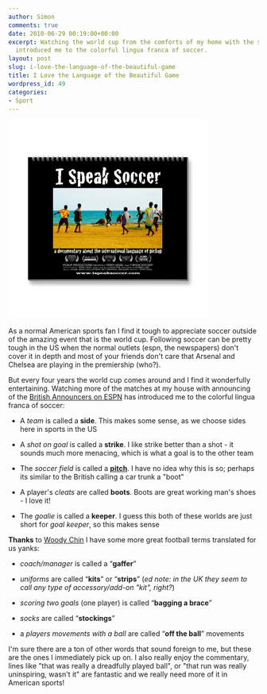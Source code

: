 ```yaml
---
author: Simon
comments: true
date: 2010-06-29 00:19:00+00:00
excerpt: Watching the world cup from the comforts of my home with the sound on has
  introduced me to the colorful lingua franca of soccer.
layout: post
slug: i-love-the-language-of-the-beautiful-game
title: I Love the Language of the Beautiful Game
wordpress_id: 49
categories:
- Sport
---
```


![](/assets/wp-content/uploads/2010/06/i_speak_soccer_calendar-p1586174287843237562vzh5_400.jpg)

As a normal American sports fan I find it tough to appreciate soccer outside of the amazing event that is the world cup. Following soccer can be pretty tough in the US when the normal outlets (espn, the newspapers) don't cover it in depth and most of your friends don't care that Arsenal and Chelsea are playing in the premiership (who?). 

But every four years the world cup comes around and I find it wonderfully entertaining. Watching more of the matches at my house with announcing of the [British Announcers on ESPN](http://soccernet.espn.go.com/world-cup/story/_/id/4967199/ce/us/espn-names-world-cup-announcers?cc=5901&ver=us) has introduced me to the colorful lingua franca of soccer:



	
  * A _team_ is called a **side**. This makes some sense, as we choose sides here in sports in the US

	
  * A _shot on goal_ is called a **strike**. I like strike better than a shot - it sounds much more menacing, which is what a goal is to the other team

	
  * The _soccer field_ is called a **[pitch](http://en.wikipedia.org/wiki/Pitch_(sports_field))**. I have no idea why this is so; perhaps its similar to the British calling a car trunk a "boot"


  * A player's _cleats_ are called **boots**. Boots are great working man's shoes - I love it!


  * The _goalie_ is called a **keeper**. I guess this both of these worlds are just short for _goal keeper_, so this makes sense



**Thanks** to [Woody Chin](http://www.twitter.com/woodychin) I have some more great football terms translated for us yanks:




  * _coach/manager_ is called a “**gaffer**”


  * _uniforms_ are called “**kits**” or “**strips**” (_ed note: in the UK they seem to call any type of accessory/add-on "kit", right?_)

  * _scoring two goals_ (one player) is called “**bagging a brace**”


  * _socks_ are called “**stockings**”


  * a _players movements with a ball_ are called “**off the ball**” movements



I'm sure there are a ton of other words that sound foreign to me, but these are the ones I immediately pick up on. I also really enjoy the commentary, lines like "that was really a dreadfully played ball", or "that run was really uninspiring, wasn't it" are fantastic and we really need more of it in American sports! 




